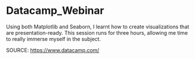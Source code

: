 # Datacamp_Webinar
Using both Matplotlib and Seaborn, I learnt how to create visualizations that are presentation-ready. This session runs for three hours, allowing me time to really immerse myself in the subject.

SOURCE: https://www.datacamp.com/
